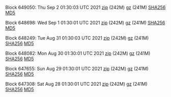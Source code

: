 Block 649050: Thu Sep  2 01:30:03 UTC 2021 [zip](https://files.01coin.io/mainnet/2021-09-02/bootstrap.dat.zip) (242M) [gz](https://files.01coin.io/mainnet/2021-09-02/bootstrap.dat.tar.gz) (241M) [SHA256](https://files.01coin.io/mainnet/2021-09-02/sha256.txt) [MD5](https://files.01coin.io/mainnet/2021-09-02/md5.txt)

Block 648698: Wed Sep  1 01:30:01 UTC 2021 [zip](https://files.01coin.io/mainnet/2021-09-01/bootstrap.dat.zip) (242M) [gz](https://files.01coin.io/mainnet/2021-09-01/bootstrap.dat.tar.gz) (241M) [SHA256](https://files.01coin.io/mainnet/2021-09-01/sha256.txt) [MD5](https://files.01coin.io/mainnet/2021-09-01/md5.txt)

Block 648249: Tue Aug 31 01:30:03 UTC 2021 [zip](https://files.01coin.io/mainnet/2021-08-31/bootstrap.dat.zip) (242M) [gz](https://files.01coin.io/mainnet/2021-08-31/bootstrap.dat.tar.gz) (241M) [SHA256](https://files.01coin.io/mainnet/2021-08-31/sha256.txt) [MD5](https://files.01coin.io/mainnet/2021-08-31/md5.txt)

Block 648082: Mon Aug 30 01:30:01 UTC 2021 [zip](https://files.01coin.io/mainnet/2021-08-30/bootstrap.dat.zip) (242M) [gz](https://files.01coin.io/mainnet/2021-08-30/bootstrap.dat.tar.gz) (241M) [SHA256](https://files.01coin.io/mainnet/2021-08-30/sha256.txt) [MD5](https://files.01coin.io/mainnet/2021-08-30/md5.txt)

Block 647655: Sun Aug 29 01:30:01 UTC 2021 [zip](https://files.01coin.io/mainnet/2021-08-29/bootstrap.dat.zip) (242M) [gz](https://files.01coin.io/mainnet/2021-08-29/bootstrap.dat.tar.gz) (241M) [SHA256](https://files.01coin.io/mainnet/2021-08-29/sha256.txt) [MD5](https://files.01coin.io/mainnet/2021-08-29/md5.txt)

Block 647308: Sat Aug 28 01:30:01 UTC 2021 [zip](https://files.01coin.io/mainnet/2021-08-28/bootstrap.dat.zip) (242M) [gz](https://files.01coin.io/mainnet/2021-08-28/bootstrap.dat.tar.gz) (241M) [SHA256](https://files.01coin.io/mainnet/2021-08-28/sha256.txt) [MD5](https://files.01coin.io/mainnet/2021-08-28/md5.txt)
